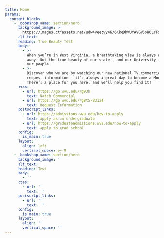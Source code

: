 ```yaml
---
title: Home
params:
  content_blocks:
    - _bookshop_name: section/hero
      background_image: >-
        https://images.ctfassets.net/udw4veezvy46/6KkeDhWUYAVGV5oHOLYFx4/a500bff1b955ed44f8647317638ed636/mountaineer-40067-S-BFP-0754-XX-_1_.jpg?w=2200&q=60
      alt_text:
      heading: True Beauty Test
      body:
        - >-
          When you’re in West Virginia, a breathtaking view is always a few steps
          away. But the true beauty of our state — and our University — lies in
          our people.
        - >-
          Discover who we are by watching our new national TV commercial and then
          request information — it’s always a great day to become a Mountaineer!
          There’s a place for you here, and we’ll help you find it!
      ctas:
        - url: https://go.wvu.edu/4g93h
          text: Watch Commercial
        - url: https://go.wvu.edu/4g8t5-83124
          text: Request Information
      postscript_links:
        - url: https://admissions.wvu.edu/how-to-apply
          text: Apply as an undergraduate
        - url: https://graduateadmissions.wvu.edu/how-to-apply
          text: Apply to grad school
      config:
        is_main: true
      layout:
        align: left
        vertical_space: py-8
    - _bookshop_name: section/hero
      background_image: ''
      alt_text:
      heading: Test
      body:
        - ''
      ctas:
        - url: ''
          text: ''
      postscript_links:
        - url: ''
          text: ''
      config:
        is_main: true
      layout:
        align: ''
        vertical_space: ''
---
```

